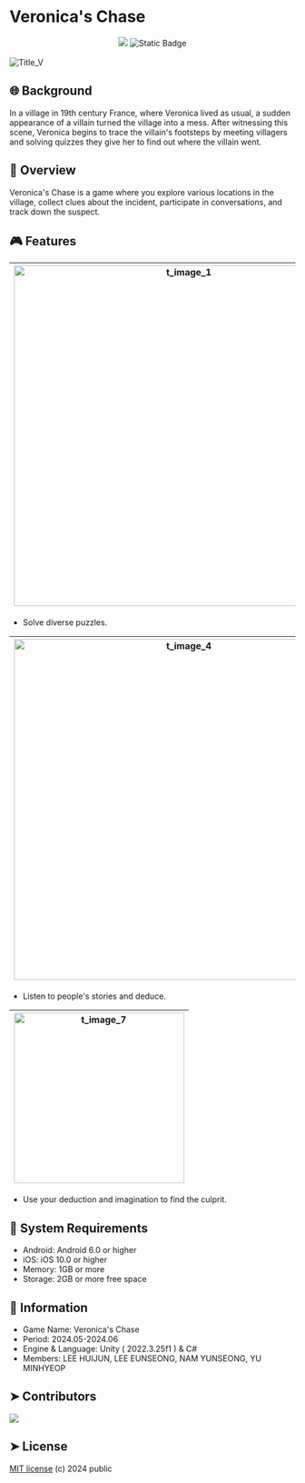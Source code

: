 # Veronica's Chase

<div align = "center">
  <img src="https://img.shields.io/badge/license-MIT-blue">
  <img alt="Static Badge" src="https://img.shields.io/badge/Reference-C%23-green">
</div> </br>

<img alt="Title_V" src="https://github.com/SGteamproject2/se2_project/assets/162520578/eb72b510-1121-481f-b108-d2c67606118e">

## 🌐 Background
In a village in 19th century France, where Veronica lived as usual, a sudden appearance of a villain turned the village into a mess. After witnessing this scene, Veronica begins to trace the villain's footsteps by meeting villagers and solving quizzes they give her to find out where the villain went.

## 📑 Overview
Veronica's Chase is a game where you explore various locations in the village, collect clues about the incident, participate in conversations, and track down the suspect.

## 🎮 Features
| <img alt = "t_image_1" src = "https://github.com/SGteamproject2/se2_project/assets/162520578/76b95152-1cce-4be6-8945-04f04ef87842" width="600"> | <img alt = "t_image_2" src = "https://github.com/SGteamproject2/se2_project/assets/162520578/f23ecaec-3452-41d0-a18a-9bcf22051425" width="600"> | <img alt = "t_image_3" src = "https://github.com/SGteamproject2/se2_project/assets/162520578/ea2a5322-ba16-49b8-ad58-b406f8548f6e" width="600"> |
|:--------:|:--------:|:--------:|
- Solve diverse puzzles. </br>

<img alt = "t_image_4" src = "https://github.com/SGteamproject2/se2_project/assets/162520578/ee455984-e961-42d7-806b-e9d11ebe5ba5" width="600"> | <img alt = "t_image_5" src = "https://github.com/SGteamproject2/se2_project/assets/162520578/39d450db-7690-4819-ae49-08d47e9eddb1" width="600"> | <img alt = "t_image_6" src = "https://github.com/SGteamproject2/se2_project/assets/162520578/197a82e2-b2d7-49c8-b718-ca51d982e718" width="600">
|:--------:|:--------:|:--------:|
- Listen to people's stories and deduce. </br>

| <img alt = "t_image_7" src = "https://github.com/SGteamproject2/se2_project/assets/162520578/7a21f6d8-701b-4e87-af38-8968bc046dfb" width="300"> |
|:------:|
- Use your deduction and imagination to find the culprit.

## 💾 System Requirements
- Android: Android 6.0 or higher
- iOS: iOS 10.0 or higher
- Memory: 1GB or more
- Storage: 2GB or more free space

## 📂 Information
- Game Name: Veronica's Chase
- Period: 2024.05-2024.06
- Engine & Language: Unity ( 2022.3.25f1 ) & C#
- Members: LEE HUIJUN, LEE EUNSEONG, NAM YUNSEONG, YU MINHYEOP

## ➤ Contributors

<a href="https://github.com/SGteamproject2/se2_project/graphs/contributors">
  <img src="https://contrib.rocks/image?repo=SGteamproject2/se2_project" />
</a>

## ➤ License

[MIT license](https://github.com/SGteamproject2/se2_project/blob/main/LICENSE) (c) 2024 public
